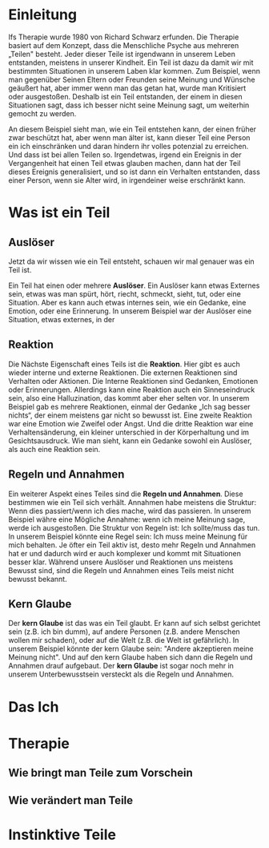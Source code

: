 # Einleitung
Ifs Therapie wurde 1980 von Richard Schwarz erfunden. Die Therapie basiert auf dem Konzept, dass die Menschliche Psyche aus mehreren „Teilen" besteht. Jeder dieser Teile ist irgendwann in unserem Leben entstanden, meistens in unserer Kindheit. Ein Teil ist dazu da damit wir mit bestimmten Situationen in unserem Laben klar kommen. Zum Beispiel, wenn man gegenüber Seinen Eltern oder Freunden seine Meinung und Wünsche geäußert hat, aber immer wenn man das getan hat, wurde man Kritisiert oder ausgestoßen. Deshalb ist ein Teil entstanden, der einem in diesen Situationen sagt, dass ich besser nicht seine Meinung sagt, um weiterhin gemocht zu werden.

An diesem Beispiel sieht man, wie ein Teil entstehen kann, der einen früher zwar beschützt hat, aber wenn man älter ist, kann dieser Teil eine Person ein ich einschränken und daran hindern ihr volles potenzial zu erreichen.
Und dass ist bei allen Teilen so. Irgendetwas, irgend ein Ereignis in der Vergangenheit hat einen Teil etwas glauben machen, dann hat der Teil dieses Ereignis generalisiert, und so ist dann ein Verhalten entstanden, dass einer Person, wenn sie Alter wird, in irgendeiner weise erschränkt kann.
# Was ist ein Teil
## Auslöser
Jetzt da wir wissen wie ein Teil entsteht, schauen wir mal genauer was ein Teil ist. 

Ein Teil hat einen oder mehrere **Auslöser**. Ein Auslöser kann etwas Externes sein, etwas was man spürt, hört, riecht, schmeckt, sieht, tut, oder eine Situation. Aber es kann auch etwas internes sein, wie ein Gedanke, eine Emotion, oder eine Erinnerung. In unserem Beispiel war der Auslöser eine Situation, etwas externes, in der
## Reaktion
Die Nächste Eigenschaft eines Teils ist die **Reaktion**. Hier gibt es auch wieder interne und externe Reaktionen. Die externen Reaktionen sind Verhalten oder Aktionen. Die Interne Reaktionen sind Gedanken, Emotionen oder Erinnerungen. Allerdings kann eine Reaktion auch ein Sinneseindruck sein, also eine Halluzination, das kommt aber eher selten vor. In unserem Beispiel gab es mehrere Reaktionen, einmal der Gedanke „Ich sag besser nichts“, der einem meistens gar nicht so bewusst ist. Eine zweite Reaktion war eine Emotion wie Zweifel oder Angst. Und die dritte Reaktion war eine Verhaltensänderung, ein kleiner unterschied in der Körperhaltung und im Gesichtsausdruck. Wie man sieht, kann ein Gedanke sowohl ein Auslöser, als auch eine Reaktion sein.
## Regeln und Annahmen
Ein weiterer Aspekt eines Teiles sind die **Regeln und Annahmen**. Diese bestimmen wie ein Teil sich verhält. Annahmen habe meistens die Struktur: Wenn dies passiert/wenn ich dies mache, wird das passieren. In unserem Beispiel währe eine Mögliche Annahme: wenn ich meine Meinung sage, werde ich ausgestoßen. 
Die Struktur von Regeln ist: Ich sollte/muss das tun. In unserem Beispiel könnte eine Regel sein: Ich muss meine Meinung für mich behalten.
Je öfter ein Teil aktiv ist, desto mehr Regeln und Annahmen hat er und dadurch wird er auch komplexer und kommt mit Situationen besser klar. Während unsere Auslöser und Reaktionen uns meistens Bewusst sind, sind die Regeln und Annahmen eines Teils meist nicht bewusst bekannt. 
## Kern Glaube
Der **kern Glaube** ist das was ein Teil glaubt. Er kann auf sich selbst gerichtet sein (z.B. ich bin dumm), auf andere Personen (z.B. andere Menschen wollen mir schaden), oder auf die Welt (z.B. die Welt ist gefährlich). In unserem Beispiel könnte der kern Glaube sein: "Andere akzeptieren meine Meinung nicht". Und auf den kern Glaube haben sich dann die Regeln und Annahmen drauf aufgebaut. Der **kern Glaube** ist sogar noch mehr in unserem Unterbewusstsein versteckt als die Regeln und Annahmen. 
# Das Ich
# Therapie
## Wie bringt man Teile zum Vorschein
## Wie verändert man Teile

# Instinktive Teile
# 